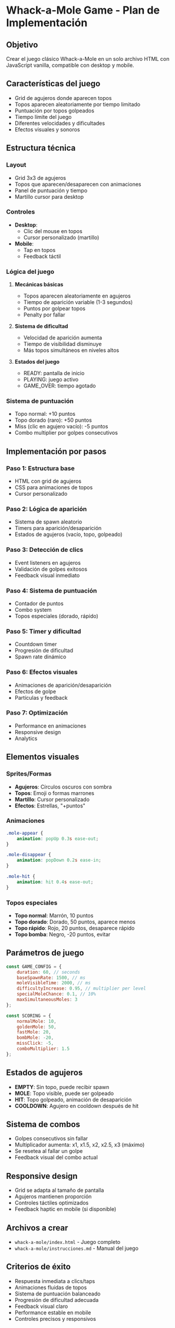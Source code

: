 # Whack-a-Mole Game - Plan de Implementación

## Objetivo
Crear el juego clásico Whack-a-Mole en un solo archivo HTML con JavaScript vanilla, compatible con desktop y mobile.

## Características del juego
- Grid de agujeros donde aparecen topos
- Topos aparecen aleatoriamente por tiempo limitado
- Puntuación por topos golpeados
- Tiempo límite del juego
- Diferentes velocidades y dificultades
- Efectos visuales y sonoros

## Estructura técnica

### Layout
- Grid 3x3 de agujeros
- Topos que aparecen/desaparecen con animaciones
- Panel de puntuación y tiempo
- Martillo cursor para desktop

### Controles
- **Desktop**: 
  - Clic del mouse en topos
  - Cursor personalizado (martillo)
- **Mobile**: 
  - Tap en topos
  - Feedback táctil

### Lógica del juego
1. **Mecánicas básicas**
   - Topos aparecen aleatoriamente en agujeros
   - Tiempo de aparición variable (1-3 segundos)
   - Puntos por golpear topos
   - Penalty por fallar

2. **Sistema de dificultad**
   - Velocidad de aparición aumenta
   - Tiempo de visibilidad disminuye
   - Más topos simultáneos en niveles altos

3. **Estados del juego**
   - READY: pantalla de inicio
   - PLAYING: juego activo
   - GAME_OVER: tiempo agotado

### Sistema de puntuación
- Topo normal: +10 puntos
- Topo dorado (raro): +50 puntos
- Miss (clic en agujero vacío): -5 puntos
- Combo multiplier por golpes consecutivos

## Implementación por pasos

### Paso 1: Estructura base
- HTML con grid de agujeros
- CSS para animaciones de topos
- Cursor personalizado

### Paso 2: Lógica de aparición
- Sistema de spawn aleatorio
- Timers para aparición/desaparición
- Estados de agujeros (vacío, topo, golpeado)

### Paso 3: Detección de clics
- Event listeners en agujeros
- Validación de golpes exitosos
- Feedback visual inmediato

### Paso 4: Sistema de puntuación
- Contador de puntos
- Combo system
- Topos especiales (dorado, rápido)

### Paso 5: Timer y dificultad
- Countdown timer
- Progresión de dificultad
- Spawn rate dinámico

### Paso 6: Efectos visuales
- Animaciones de aparición/desaparición
- Efectos de golpe
- Partículas y feedback

### Paso 7: Optimización
- Performance en animaciones
- Responsive design
- Analytics

## Elementos visuales

### Sprites/Formas
- **Agujeros**: Círculos oscuros con sombra
- **Topos**: Emoji o formas marrones
- **Martillo**: Cursor personalizado
- **Efectos**: Estrellas, "+puntos"

### Animaciones
```css
.mole-appear {
    animation: popUp 0.3s ease-out;
}

.mole-disappear {
    animation: popDown 0.2s ease-in;
}

.mole-hit {
    animation: hit 0.4s ease-out;
}
```

### Topos especiales
- **Topo normal**: Marrón, 10 puntos
- **Topo dorado**: Dorado, 50 puntos, aparece menos
- **Topo rápido**: Rojo, 20 puntos, desaparece rápido
- **Topo bomba**: Negro, -20 puntos, evitar

## Parámetros de juego
```javascript
const GAME_CONFIG = {
    duration: 60, // seconds
    baseSpawnRate: 1500, // ms
    moleVisibleTime: 2000, // ms
    difficultyIncrease: 0.95, // multiplier per level
    specialMoleChance: 0.1, // 10%
    maxSimultaneousMoles: 3
};

const SCORING = {
    normalMole: 10,
    goldenMole: 50,
    fastMole: 20,
    bombMole: -20,
    missClick: -5,
    comboMultiplier: 1.5
};
```

## Estados de agujeros
- **EMPTY**: Sin topo, puede recibir spawn
- **MOLE**: Topo visible, puede ser golpeado
- **HIT**: Topo golpeado, animación de desaparición
- **COOLDOWN**: Agujero en cooldown después de hit

## Sistema de combos
- Golpes consecutivos sin fallar
- Multiplicador aumenta: x1, x1.5, x2, x2.5, x3 (máximo)
- Se resetea al fallar un golpe
- Feedback visual del combo actual

## Responsive design
- Grid se adapta al tamaño de pantalla
- Agujeros mantienen proporción
- Controles táctiles optimizados
- Feedback haptic en mobile (si disponible)

## Archivos a crear
- `whack-a-mole/index.html` - Juego completo
- `whack-a-mole/instrucciones.md` - Manual del juego

## Criterios de éxito
- Respuesta inmediata a clics/taps
- Animaciones fluidas de topos
- Sistema de puntuación balanceado
- Progresión de dificultad adecuada
- Feedback visual claro
- Performance estable en mobile
- Controles precisos y responsivos